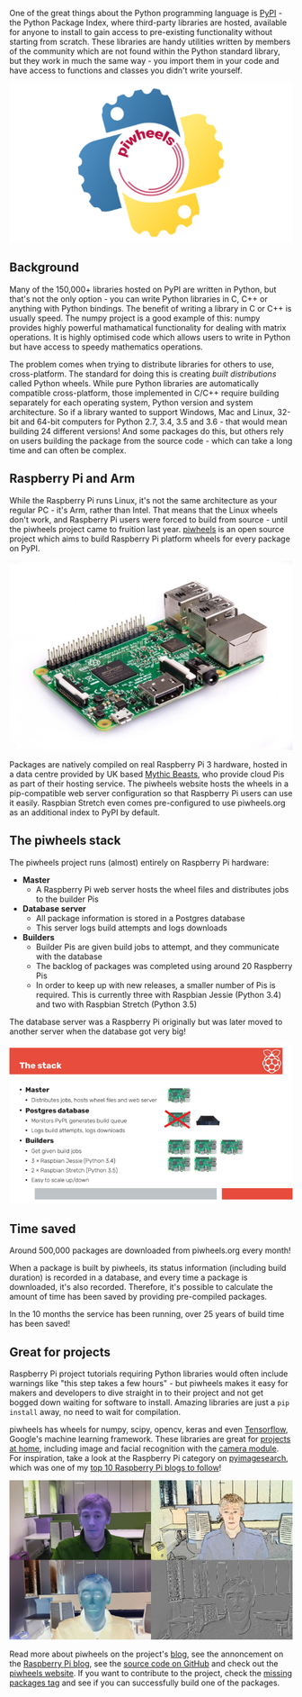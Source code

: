 One of the great things about the Python programming language is [PyPI](https://pypi.org/) - the Python Package Index, where third-party libraries are hosted, available for anyone to install to gain access to pre-existing functionality without starting from scratch. These libraries are handy utilities written by members of the community which are not found within the Python standard library, but they work in much the same way - you import them in your code and have access to functions and classes you didn't write yourself.

<div class="wp-block-image">
<img src="images/piwheels.png" />
</div>

## Background

Many of the 150,000+ libraries hosted on PyPI are written in Python, but that's not the only option - you can write Python libraries in C, C++ or anything with Python bindings. The benefit of writing a library in C or C++ is usually speed. The numpy project is a good example of this: numpy provides highly powerful mathamatical functionality for dealing with matrix operations. It is highly optimised code which allows users to write in Python but have access to speedy mathematics operations.

The problem comes when trying to distribute libraries for others to use, cross-platform. The standard for doing this is creating *built distributions* called Python wheels. While pure Python libraries are automatically compatible cross-platform, those implemented in C/C++ require building separately for each operating system, Python version and system architecture. So if a library wanted to support Windows, Mac and Linux, 32-bit and 64-bit computers for Python 2.7, 3.4, 3.5 and 3.6 - that would mean building 24 different versions! And some packages do this, but others rely on users building the package from the source code - which can take a long time and can often be complex.

## Raspberry Pi and Arm

While the Raspberry Pi runs Linux, it's not the same architecture as your regular PC - it's Arm, rather than Intel. That means that the Linux wheels don't work, and Raspberry Pi users were forced to build from source - until the piwheels project came to fruition last year. [piwheels](https://www.piwheels.org/) is an open source project which aims to build Raspberry Pi platform wheels for every package on PyPI.

<div class="wp-block-image">
<img src="images/pi3b.jpg" />
</div>

Packages are natively compiled on real Raspberry Pi 3 hardware, hosted in a data centre provided by UK based [Mythic Beasts](https://www.mythic-beasts.com/order/rpi), who provide cloud Pis as part of their hosting service. The piwheels website hosts the wheels in a pip-compatible web server configuration so that Raspberry Pi users can use it easily. Raspbian Stretch even comes pre-configured to use piwheels.org as an additional index to PyPI by default.

## The piwheels stack

The piwheels project runs (almost) entirely on Raspberry Pi hardware:

- **Master**
  - A Raspberry Pi web server hosts the wheel files and distributes jobs to the builder Pis
- **Database server**
  - All package information is stored in a Postgres database
  - This server logs build attempts and logs downloads
- **Builders**
  - Builder Pis are given build jobs to attempt, and they communicate with the database
  - The backlog of packages was completed using around 20 Raspberry Pis
  - In order to keep up with new releases, a smaller number of Pis is required. This is currently three with Raspbian Jessie (Python 3.4) and two with Raspbian Stretch (Python 3.5)

The database server was a Raspberry Pi originally but was later moved to another server when the database got very big!

<div class="wp-block-image">
<img src="images/piwheels-stack.png" />
</div>

## Time saved

Around 500,000 packages are downloaded from piwheels.org every month!

When a package is built by piwheels, its status information (including build duration) is recorded in a database, and every time a package is downloaded, it's also recorded. Therefore, it's possible to calculate the amount of time has been saved by providing pre-compiled packages.

In the 10 months the service has been running, over 25 years of build time has been saved!

## Great for projects

Raspberry Pi project tutorials requiring Python libraries would often include warnings like "this step takes a few hours" - but piwheels makes it easy for makers and developers to dive straight in to their project and not get bogged down waiting for software to install. Amazing libraries are just a `pip install` away, no need to wait for compilation.

piwheels has wheels for numpy, scipy, opencv, keras and even [Tensorflow](https://www.tensorflow.org/), Google's machine learning framework. These libraries are great for [projects at home](https://opensource.com/article/17/4/5-projects-raspberry-pi-home), including image and facial recognition with the [camera module](https://opensource.com/life/15/6/raspberry-pi-camera-projects). For inspiration, take a look at the Raspberry Pi category on [pyimagesearch](https://www.pyimagesearch.com/category/raspberry-pi/), which was one of my [top 10 Raspberry Pi blogs to follow](https://opensource.com/article/18/8/top-10-raspberry-pi-blogs-follow)!

<div class="wp-block-image">
<img src="images/camera.jpg" />
</div>

Read more about piwheels on the project's [blog](https://blog.piwheels.org/), see the annoncement on the [Raspberry Pi blog](https://www.raspberrypi.org/blog/piwheels/), see the [source code on GitHub](https://github.com/bennuttall/piwheels) and check out the [piwheels website](https://www.piwheels.org/). If you want to contribute to the project, check the [missing packages tag](https://github.com/bennuttall/piwheels/issues?q=is%3Aissue+is%3Aopen+label%3A%22missing+package%22) and see if you can successfully build one of the packages.
